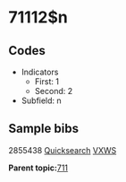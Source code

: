 # 71112$n

## Codes

-   Indicators
    -   First: 1
    -   Second: 2
-   Subfield: n

## Sample bibs

2855438 [Quicksearch](https://search.library.yale.edu/catalog/2855438) [VXWS](http://prodorbis.library.yale.edu:7014/vxws/GetHoldingsService?bibId=2855438)

**Parent topic:**[711](../../tags/711/711.md)

